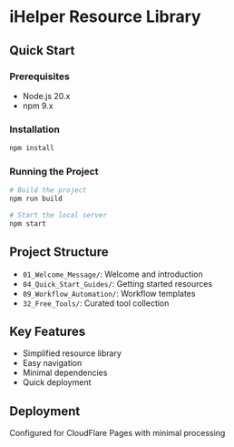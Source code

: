 # iHelper Resource Library

## Quick Start

### Prerequisites
- Node.js 20.x
- npm 9.x

### Installation
```bash
npm install
```

### Running the Project
```bash
# Build the project
npm run build

# Start the local server
npm start
```

## Project Structure
- `01_Welcome_Message/`: Welcome and introduction
- `04_Quick_Start_Guides/`: Getting started resources
- `09_Workflow_Automation/`: Workflow templates
- `32_Free_Tools/`: Curated tool collection

## Key Features
- Simplified resource library
- Easy navigation
- Minimal dependencies
- Quick deployment

## Deployment
Configured for CloudFlare Pages with minimal processing
